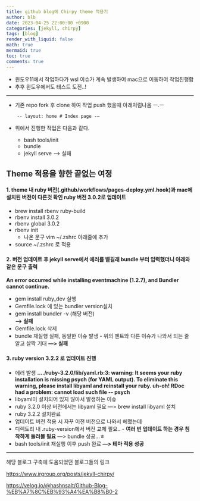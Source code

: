 ```yaml
---
title: github blog에 Chirpy theme 적용기
author: blb
date: 2023-04-25 22:00:00 +0900
categories: [jekyll, chirpy]
tags: [blog]
render_with_liquid: false
math: true
mermaid: true
toc: true
comments: true
---
```


- 윈도우11에서 작업하다가 wsl 이슈가 계속 발생하여 mac으로 이동하여 작업진행함
- 추후 윈도우에서도 테스트 도전..!
  
---
- 기존 repo fork 후 clone 하여 작업 push 했을때 아래처럼나옴 ㅡ.ㅡ
```
	-- layout: home # Index page -—
```

- 위에서 진행한 작업은 다음과 같다.

	- bash tools/init
	- bundle
	- jekyll serve —> 실패

  
## Theme 적용을 향한 끝없는 여정
#### 1. theme 내 ruby 버전(.github/workflows/pages-deploy.yml.hook)과 mac에 설치된 버전이 다른것 확인 ruby 버전 3.0.2로 업데이트
- brew install rbenv ruby-build
- rbenv install 3.0.2	
- rbenv global 3.0.2
- rbenv init
	- 나온 문구 vim ~/.zshrc 아래줄에 추가
- source ~/.zshrc 로 적용


#### 2. 버전 업데이트 후 jekyll serve에서 에러를 뱉길래 bundle 부터 입력했더니 아래와 같은 문구 출력
**An error occurred while installing eventmachine (1.2.7), and Bundler cannot continue.**
- gem install ruby_dev 실행
- Gemfile.lock 에 있는 bundler version설치
- gem install bundler -v (해당 버전)	
	**—> 실패**
- Gemfile.lock 삭제
- bundle 재실행 실패, 동일한 이슈 발생
		- 위의 멘트와 다른 이슈가 나와서 되는 줄 알고 살짝 기대
**—> 실패**

#### 3.  ruby version 3.2.2 로 업데이트 진행
- 에러 발생
**..../ruby-3.2.0/lib/yaml.rb:3: warning: It seems your ruby installation is missing psych (for YAML output).
To eliminate this warning, please install libyaml and reinstall your ruby.
uh-oh! RDoc had a problem:
cannot load such file -- psych**
- libyaml이 설치되어 있지 않아서 발생하는 이슈
- ruby 3.2.0 이상 버전에서는 libyaml 필요
—> brew install libyaml 설치
- ruby 3.2.2 설치완료
- 업데이트 버전 적용 시 자꾸 이전 버전으로 나와서 헤맸는데
- 디렉토리 내 .ruby-version에서 버전 교체 필요..
		- **여러 번 업데이트 하는 경우 침착하게 둘러볼 필요**
—> bundle 성공...ㅎ
- bash tools/init 재실행 이후 push 완료
**—> 테마 적용 성공**




---
해당 블로그 구축에 도움되었던 블로그들의 링크


https://www.irgroup.org/posts/jekyll-chirpy/


https://velog.io/@hashnsalt/Github-Blog-%EB%A7%8C%EB%93%A4%EA%B8%B0-2